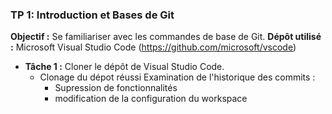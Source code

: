 ### TP 1: Introduction et Bases de Git

**Objectif :** Se familiariser avec les commandes de base de Git.
**Dépôt utilisé :** Microsoft Visual Studio Code (https://github.com/microsoft/vscode)

- **Tâche 1 :** Cloner le dépôt de Visual Studio Code.
    - Clonage du dépot réussi
    Examination de l'historique des commits :
        - Supression de fonctionnalités
        - modification de la configuration du workspace